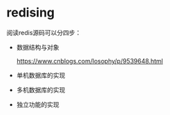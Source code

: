 # redising
阅读redis源码可以分四步：
* 数据结构与对象

  https://www.cnblogs.com/losophy/p/9539648.html
* 单机数据库的实现
* 多机数据库的实现
* 独立功能的实现
